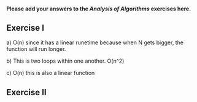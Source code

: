 #### Please add your answers to the **_Analysis of Algorithms_** exercises here.

## Exercise I

a) O(n) since it has a linear runetime because when N gets bigger, the function will run longer.

b) This is two loops within one another. O(n^2)

c) O(n) this is also a linear function

## Exercise II
